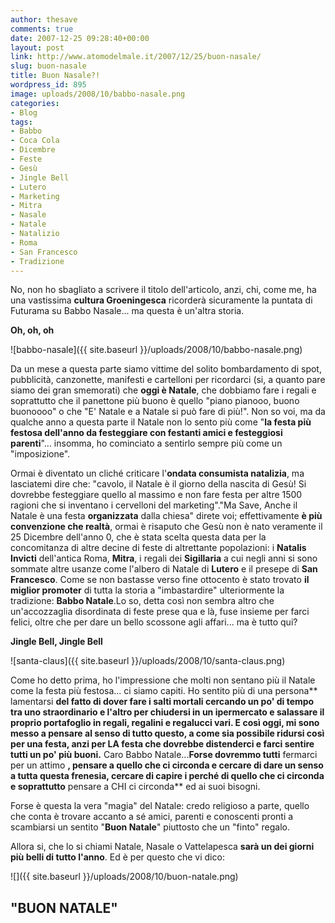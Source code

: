 ```yaml
---
author: thesave
comments: true
date: 2007-12-25 09:28:40+00:00
layout: post
link: http://www.atomodelmale.it/2007/12/25/buon-nasale/
slug: buon-nasale
title: Buon Nasale?!
wordpress_id: 895
image: uploads/2008/10/babbo-nasale.png
categories:
- Blog
tags:
- Babbo
- Coca Cola
- Dicembre
- Feste
- Gesù
- Jingle Bell
- Lutero
- Marketing
- Mitra
- Nasale
- Natale
- Natalizio
- Roma
- San Francesco
- Tradizione
---
```


No, non ho sbagliato a scrivere il titolo dell'articolo, anzi, chi, come me, ha una vastissima **cultura Groeningesca** ricorderà sicuramente la puntata di Futurama su Babbo Nasale... ma questa è un'altra storia.

**Oh, oh, oh**

![babbo-nasale]({{ site.baseurl }}/uploads/2008/10/babbo-nasale.png)

Da un mese a questa parte siamo vittime del solito bombardamento di spot, pubblicità, canzonette, manifesti e cartelloni per ricordarci (si, a quanto pare siamo dei gran smemorati) che **oggi è Natale**, che dobbiamo fare i regali e soprattutto che il panettone più buono è quello "piano pianooo, buono buonoooo" o che "E' Natale e a Natale si può fare di più!". Non so voi, ma da qualche anno a questa parte il Natale non lo sento più come "**la festa più festosa dell'anno da festeggiare con festanti amici e festeggiosi parenti**"... insomma, ho cominciato a sentirlo sempre più come un "imposizione".

Ormai è diventato un cliché criticare l'**ondata consumista natalizia**, ma lasciatemi dire che: "cavolo, il Natale è il giorno della nascita di Gesù! Si dovrebbe festeggiare quello al massimo e non fare festa per altre 1500 ragioni che si inventano i cervelloni del marketing"."Ma Save, Anche il Natale è una festa **organizzata** dalla chiesa" direte voi; effettivamente **è più convenzione che realtà**, ormai è risaputo che Gesù non è nato veramente il 25 Dicembre dell'anno 0, che è stata scelta questa data per la concomitanza di altre decine di feste di altrettante popolazioni: i **Natalis Invicti** dell'antica Roma, **Mitra**, i regali dei **Sigillaria** a cui negli anni si sono sommate altre usanze come l'albero di Natale di **Lutero** e il presepe di **San Francesco**. Come se non bastasse verso fine ottocento è stato trovato **il miglior promoter** di tutta la storia a "imbastardire" ulteriormente la tradizione: **Babbo Natale**.Lo so, detta così non sembra altro che un'accozzaglia disordinata di feste prese qua e là, fuse insieme per farci felici, oltre che per dare un bello scossone agli affari... ma è tutto qui?

**Jingle Bell, Jingle Bell**

![santa-claus]({{ site.baseurl }}/uploads/2008/10/santa-claus.png)

Come ho detto prima, ho l'impressione che molti non sentano più il Natale come la festa più festosa... ci siamo capiti. Ho sentito più di una persona** lamentarsi **del fatto di dover fare i salti mortali cercando un po' di tempo tra uno straordinario e l'altro per chiudersi in un ipermercato e salassare il proprio portafoglio in regali, regalini e regalucci vari. E così oggi, mi sono messo a pensare al senso di tutto questo, a come sia possibile ridursi così per una festa, anzi per LA festa che dovrebbe distenderci e farci sentire tutti un po' più buoni.** Caro Babbo Natale...**Forse dovremmo tutti** fermarci per un attimo **, pensare a quello che ci circonda e cercare di dare un senso a tutta questa frenesia, cercare di capire i perché di quello che ci circonda e soprattutto** pensare a CHI ci circonda** ed ai suoi bisogni.

Forse è questa la vera "magia" del Natale: credo religioso a parte, quello che conta è trovare accanto a sé amici, parenti e conoscenti pronti a scambiarsi un sentito "**Buon Natale**" piuttosto che un "finto" regalo.

Allora si, che lo si chiami Natale, Nasale o Vattelapesca **sarà un dei giorni più belli di tutto l'anno**. Ed è per questo che vi dico:

![]({{ site.baseurl }}/uploads/2008/10/buon-natale.png)

## "**BUON NATALE**"
